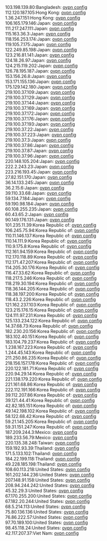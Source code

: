 103.198.139.80:Bangladesh: [ovpn config](vpn/103_198_139_80.ovpn)  
112.120.187.105:Hong Kong: [ovpn config](vpn/112_120_187_105.ovpn)  
1.36.247.151:Hong Kong: [ovpn config](vpn/1_36_247_151.ovpn)  
106.165.179.146:Japan: [ovpn config](vpn/106_165_179_146.ovpn)  
111.217.247.111:Japan: [ovpn config](vpn/111_217_247_111.ovpn)  
115.163.36.3:Japan: [ovpn config](vpn/115_163_36_3.ovpn)  
118.156.253.174:Japan: [ovpn config](vpn/118_156_253_174.ovpn)  
119.105.7.175:Japan: [ovpn config](vpn/119_105_7_175.ovpn)  
122.249.85.198:Japan: [ovpn config](vpn/122_249_85_198.ovpn)  
123.216.81.141:Japan: [ovpn config](vpn/123_216_81_141.ovpn)  
124.18.26.97:Japan: [ovpn config](vpn/124_18_26_97.ovpn)  
124.215.119.202:Japan: [ovpn config](vpn/124_215_119_202.ovpn)  
126.78.195.187:Japan: [ovpn config](vpn/126_78_195_187.ovpn)  
153.156.26.8:Japan: [ovpn config](vpn/153_156_26_8.ovpn)  
153.171.155.136:Japan: [ovpn config](vpn/153_171_155_136.ovpn)  
175.129.142.180:Japan: [ovpn config](vpn/175_129_142_180.ovpn)  
219.100.37.109:Japan: [ovpn config](vpn/219_100_37_109.ovpn)  
219.100.37.129:Japan: [ovpn config](vpn/219_100_37_129.ovpn)  
219.100.37.144:Japan: [ovpn config](vpn/219_100_37_144.ovpn)  
219.100.37.169:Japan: [ovpn config](vpn/219_100_37_169.ovpn)  
219.100.37.172:Japan: [ovpn config](vpn/219_100_37_172.ovpn)  
219.100.37.176:Japan: [ovpn config](vpn/219_100_37_176.ovpn)  
219.100.37.193:Japan: [ovpn config](vpn/219_100_37_193.ovpn)  
219.100.37.22:Japan: [ovpn config](vpn/219_100_37_22.ovpn)  
219.100.37.223:Japan: [ovpn config](vpn/219_100_37_223.ovpn)  
219.100.37.3:Japan: [ovpn config](vpn/219_100_37_3.ovpn)  
219.100.37.86:Japan: [ovpn config](vpn/219_100_37_86.ovpn)  
219.100.37.87:Japan: [ovpn config](vpn/219_100_37_87.ovpn)  
219.100.37.96:Japan: [ovpn config](vpn/219_100_37_96.ovpn)  
220.148.105.204:Japan: [ovpn config](vpn/220_148_105_204.ovpn)  
222.2.243.23:Japan: [ovpn config](vpn/222_2_243_23.ovpn)  
223.216.193.45:Japan: [ovpn config](vpn/223_216_193_45.ovpn)  
27.82.151.170:Japan: [ovpn config](vpn/27_82_151_170.ovpn)  
36.14.133.245:Japan: [ovpn config](vpn/36_14_133_245.ovpn)  
36.2.15.6:Japan: [ovpn config](vpn/36_2_15_6.ovpn)  
39.110.33.68:Japan: [ovpn config](vpn/39_110_33_68.ovpn)  
59.134.7.184:Japan: [ovpn config](vpn/59_134_7_184.ovpn)  
59.190.98.184:Japan: [ovpn config](vpn/59_190_98_184.ovpn)  
60.108.255.235:Japan: [ovpn config](vpn/60_108_255_235.ovpn)  
60.43.65.2:Japan: [ovpn config](vpn/60_43_65_2.ovpn)  
90.149.176.131:Japan: [ovpn config](vpn/90_149_176_131.ovpn)  
101.235.11.39:Korea Republic of: [ovpn config](vpn/101_235_11_39.ovpn)  
106.245.75.94:Korea Republic of: [ovpn config](vpn/106_245_75_94.ovpn)  
110.11.146.137:Korea Republic of: [ovpn config](vpn/110_11_146_137.ovpn)  
110.14.111.9:Korea Republic of: [ovpn config](vpn/110_14_111_9.ovpn)  
110.9.175.8:Korea Republic of: [ovpn config](vpn/110_9_175_8.ovpn)  
112.161.94.159:Korea Republic of: [ovpn config](vpn/112_161_94_159.ovpn)  
112.170.118.89:Korea Republic of: [ovpn config](vpn/112_170_118_89.ovpn)  
112.171.47.207:Korea Republic of: [ovpn config](vpn/112_171_47_207.ovpn)  
114.205.30.176:Korea Republic of: [ovpn config](vpn/114_205_30_176.ovpn)  
116.47.33.62:Korea Republic of: [ovpn config](vpn/116_47_33_62.ovpn)  
118.217.5.246:Korea Republic of: [ovpn config](vpn/118_217_5_246.ovpn)  
118.219.30.194:Korea Republic of: [ovpn config](vpn/118_219_30_194.ovpn)  
118.36.144.205:Korea Republic of: [ovpn config](vpn/118_36_144_205.ovpn)  
118.38.197.200:Korea Republic of: [ovpn config](vpn/118_38_197_200.ovpn)  
118.43.2.226:Korea Republic of: [ovpn config](vpn/118_43_2_226.ovpn)  
121.162.237.103:Korea Republic of: [ovpn config](vpn/121_162_237_103.ovpn)  
123.215.176.15:Korea Republic of: [ovpn config](vpn/123_215_176_15.ovpn)  
124.111.97.231:Korea Republic of: [ovpn config](vpn/124_111_97_231.ovpn)  
125.133.234.122:Korea Republic of: [ovpn config](vpn/125_133_234_122.ovpn)  
14.37.68.73:Korea Republic of: [ovpn config](vpn/14_37_68_73.ovpn)  
182.230.20.156:Korea Republic of: [ovpn config](vpn/182_230_20_156.ovpn)  
183.102.40.151:Korea Republic of: [ovpn config](vpn/183_102_40_151.ovpn)  
183.104.79.237:Korea Republic of: [ovpn config](vpn/183_104_79_237.ovpn)  
1.238.167.223:Korea Republic of: [ovpn config](vpn/1_238_167_223.ovpn)  
1.244.45.143:Korea Republic of: [ovpn config](vpn/1_244_45_143.ovpn)  
211.250.86.235:Korea Republic of: [ovpn config](vpn/211_250_86_235.ovpn)  
218.156.157.178:Korea Republic of: [ovpn config](vpn/218_156_157_178.ovpn)  
220.122.181.71:Korea Republic of: [ovpn config](vpn/220_122_181_71.ovpn)  
220.94.29.14:Korea Republic of: [ovpn config](vpn/220_94_29_14.ovpn)  
221.138.179.220:Korea Republic of: [ovpn config](vpn/221_138_179_220.ovpn)  
221.161.68.86:Korea Republic of: [ovpn config](vpn/221_161_68_86.ovpn)  
222.112.191.166:Korea Republic of: [ovpn config](vpn/222_112_191_166.ovpn)  
39.112.207.86:Korea Republic of: [ovpn config](vpn/39_112_207_86.ovpn)  
39.121.44.41:Korea Republic of: [ovpn config](vpn/39_121_44_41.ovpn)  
42.82.185.151:Korea Republic of: [ovpn config](vpn/42_82_185_151.ovpn)  
49.142.198.102:Korea Republic of: [ovpn config](vpn/49_142_198_102.ovpn)  
58.122.68.42:Korea Republic of: [ovpn config](vpn/58_122_68_42.ovpn)  
59.21.145.205:Korea Republic of: [ovpn config](vpn/59_21_145_205.ovpn)  
59.31.151.247:Korea Republic of: [ovpn config](vpn/59_31_151_247.ovpn)  
187.209.244.3:Mexico: [ovpn config](vpn/187_209_244_3.ovpn)  
189.233.56.79:Mexico: [ovpn config](vpn/189_233_56_79.ovpn)  
220.135.38.248:Taiwan: [ovpn config](vpn/220_135_38_248.ovpn)  
159.192.93.39:Thailand: [ovpn config](vpn/159_192_93_39.ovpn)  
171.5.133.102:Thailand: [ovpn config](vpn/171_5_133_102.ovpn)  
184.22.199.118:Thailand: [ovpn config](vpn/184_22_199_118.ovpn)  
49.228.185.198:Thailand: [ovpn config](vpn/49_228_185_198.ovpn)  
108.60.113.218:United States: [ovpn config](vpn/108_60_113_218.ovpn)  
161.202.144.236:United States: [ovpn config](vpn/161_202_144_236.ovpn)  
207.148.91.158:United States: [ovpn config](vpn/207_148_91_158.ovpn)  
208.94.244.242:United States: [ovpn config](vpn/208_94_244_242.ovpn)  
45.32.29.3:United States: [ovpn config](vpn/45_32_29_3.ovpn)  
67.170.255.200:United States: [ovpn config](vpn/67_170_255_200.ovpn)  
67.182.20.244:United States: [ovpn config](vpn/67_182_20_244.ovpn)  
68.5.214.113:United States: [ovpn config](vpn/68_5_214_113.ovpn)  
75.80.136.136:United States: [ovpn config](vpn/75_80_136_136.ovpn)  
76.86.222.57:United States: [ovpn config](vpn/76_86_222_57.ovpn)  
97.70.189.100:United States: [ovpn config](vpn/97_70_189_100.ovpn)  
98.45.118.24:United States: [ovpn config](vpn/98_45_118_24.ovpn)  
42.117.207.37:Viet Nam: [ovpn config](vpn/42_117_207_37.ovpn)  
